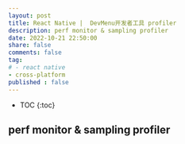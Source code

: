 ```yaml
---
layout: post
title: React Native |  DevMenu开发者工具 profiler
description: perf monitor & sampling profiler
date: 2022-10-21 22:50:00
share: false
comments: false
tag:
# - react native
- cross-platform
published : false
---
```

* TOC
{:toc}

## perf monitor & sampling profiler

